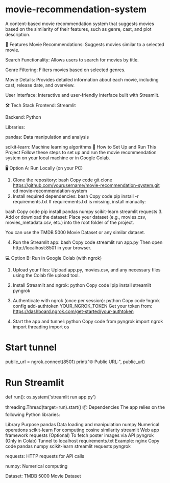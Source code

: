 # movie-recommendation-system
A content-based movie recommendation system that suggests movies based on the similarity of their features, such as genre, cast, and plot description.

📌 Features
Movie Recommendations: Suggests movies similar to a selected movie.

Search Functionality: Allows users to search for movies by title.

Genre Filtering: Filters movies based on selected genres.

Movie Details: Provides detailed information about each movie, including cast, release date, and overview.

User Interface: Interactive and user-friendly interface built with Streamlit.

🛠️ Tech Stack
Frontend: Streamlit

Backend: Python

Libraries:

pandas: Data manipulation and analysis

scikit-learn: Machine learning algorithms
🚀 How to Set Up and Run This Project
Follow these steps to set up and run the movie recommendation system on your local machine or in Google Colab.

🖥️ Option A: Run Locally (on your PC)
1. Clone the repository:
bash
Copy code
git clone https://github.com/yourusername/movie-recommendation-system.git
cd movie-recommendation-system
2. Install required dependencies:
bash
Copy code
pip install -r requirements.txt
If requirements.txt is missing, install manually:

bash
Copy code
pip install pandas numpy scikit-learn streamlit requests
3. Add or download the dataset:
Place your dataset (e.g., movies.csv, movies_metadata.csv, etc.) into the root folder of the project.

You can use the TMDB 5000 Movie Dataset or any similar dataset.

4. Run the Streamlit app:
bash
Copy code
streamlit run app.py
Then open http://localhost:8501 in your browser.

💻 Option B: Run in Google Colab (with ngrok)
1. Upload your files:
Upload app.py, movies.csv, and any necessary files using the Colab file upload tool.

2. Install Streamlit and ngrok:
python
Copy code
!pip install streamlit pyngrok
3. Authenticate with ngrok (once per session):
python
Copy code
!ngrok config add-authtoken YOUR_NGROK_TOKEN
Get your token from: https://dashboard.ngrok.com/get-started/your-authtoken

4. Start the app and tunnel:
python
Copy code
from pyngrok import ngrok
import threading
import os

# Start tunnel
public_url = ngrok.connect(8501)
print("🌐 Public URL:", public_url)

# Run Streamlit
def run():
    os.system('streamlit run app.py')

threading.Thread(target=run).start()
📦 Dependencies
The app relies on the following Python libraries:

Library	Purpose
pandas	Data loading and manipulation
numpy	Numerical operations
scikit-learn	For computing cosine similarity
streamlit	Web app framework
requests	(Optional) To fetch poster images via API
pyngrok	(Only in Colab) Tunnel to localhost
requirements.txt Example:
nginx
Copy code
pandas
numpy
scikit-learn
streamlit
requests
pyngrok

requests: HTTP requests for API calls

numpy: Numerical computing

Dataset: TMDB 5000 Movie Dataset
